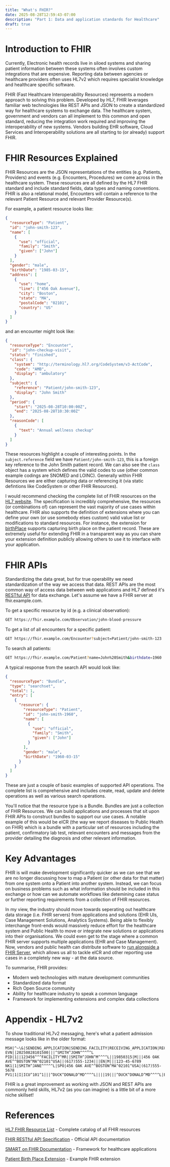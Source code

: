 ```yaml
---
title: "What's FHIR?"
date: 2025-08-28T12:59:43-07:00
description: "Part 1: Data and application standards for Healthcare"
draft: true
---
```


# Introduction to FHIR

Currently, Electronic health records live in siloed systems and sharing patient information between these systems often involves custom integrations that are expensive. Reporting data between agencies or healthcare providers often uses HL7v2 which requires specialist knowledge and healthcare specific software.

FHIR (Fast Healthcare Interoperability Resources) represents a modern approach to solving this problem. Developed by HL7, FHIR leverages familiar web technologies like REST APIs and JSON to create a standardized way for healthcare systems to exchange data. The healthcare system, government and vendors can all implement to this common and open standard, reducing the integration work required and improving the interoperability of new systems. Vendors building EHR software, Cloud Services and Interoperability solutions are all starting to (or already) support FHIR.

# FHIR Resources Explained

FHIR Resources are the JSON representations of the entities (e.g. Patients, Providers) and events (e.g. Encounters, Procedures) we come across in the healthcare system. These resources are all defined by the HL7 FHIR standard and include standard fields, data types and naming conventions. FHIR is also a relational model, Encounters will contain a reference to the relevant Patient Resource and relevant Provider Resource(s).

For example, a patient resource looks like:

```json
{
  "resourceType": "Patient",
  "id": "john-smith-123",
  "name": [
    {
      "use": "official",
      "family": "Smith",
      "given": ["John"]
    }
  ],
  "gender": "male",
  "birthDate": "1985-03-15",
  "address": [
    {
      "use": "home",
      "line": ["456 Oak Avenue"],
      "city": "Boston",
      "state": "MA",
      "postalCode": "02101",
      "country": "US"
    }
  ]
}
```

and an encounter might look like:

```json
{
  "resourceType": "Encounter",
  "id": "john-checkup-visit",
  "status": "finished",
  "class": {
    "system": "http://terminology.hl7.org/CodeSystem/v3-ActCode",
    "code": "AMB",
    "display": "ambulatory"
  },
  "subject": {
    "reference": "Patient/john-smith-123",
    "display": "John Smith"
  },
  "period": {
    "start": "2025-08-28T10:00:00Z",
    "end": "2025-08-28T10:30:00Z"
  },
  "reasonCode": [
    {
      "text": "Annual wellness checkup"
    }
  ]
}
```
These resources highlight a couple of interesting points. In the `subject.reference` field we have `Patient/john-smith-123`, this is a foreign key reference to the John Smith patient record. We can also see the `class` object has a system which defines the valid codes to use (other common example codings are SNOMED and LOINC). Generally within FHIR Resources we are either capturing data or referencing it (via static defintions like CodeSystem or other FHIR Resources).

I would recommend checking the complete list of FHIR resources on the [HL7 website](https://build.fhir.org/resourcelist.html). The specification is incredibly comprehensive, the resources (or combinations of) can represent the vast majority of use cases within healthcare. FHIR also supports the definition of extensions where you can define your own (or use somebody elses custom) valid value list or modifications to standard resources. For instance, the extension for [birthPlace](https://build.fhir.org/ig/HL7/fhir-extensions/StructureDefinition-patient-birthPlace.html) supports capturing birth place on the patient record. These are extremely useful for extending FHIR in a transparent way as you can share your extension definition publicly allowing others to use it to interface with your application.

# FHIR APIs

Standardizing the data great, but for true operability we need standardization of the way we access that data. REST APIs are the most common way of access data between web applications and HL7 defined it's [RESTful API](https://build.fhir.org/http.html) for data exchange. Let's assume we have a FHIR server at fhir.example.com.

To get a specific resource by id (e.g. a clinical observation):
```bash
GET https://fhir.example.com/Observation/john-blood-pressure
```

To get a list of all encounters for a specific patient:
```bash
GET https://fhir.example.com/Encounter?subject=Patient/john-smith-123
```

To search all patients:
```bash
GET https://fhir.example.com/Patient?name=John%20Smith&birthdate=1960
```

A typical response from the search API would look like:
```json
{
  "resourceType": "Bundle",
  "type": "searchset",
  "total": 1,
  "entry": [
    {
      "resource": {
        "resourceType": "Patient",
        "id": "john-smith-1960",
        "name": [
          {
            "use": "official",
            "family": "Smith",
            "given": ["John"]
          }
        ],
        "gender": "male",
        "birthDate": "1960-03-15"
      }
    }
  ]
}
```

These are just a couple of basic examples of supported API operations. The complete list is comprehensive and includes create, read, update and delete operations as well as various search operations. 

You'll notice that the resource type is a Bundle. Bundles are just a collection of FHIR Resources. We can build applications and processes that sit upon FHIR APIs to construct bundles to support our use cases. A notable example of this would be eICR (the way we report diseases to Public Health on FHIR) which is a bundle with a particular set of resources including the patient, confirmatory lab test, relevant encounters and messages from the provider detailing the diagnosis and other relevant information.


# Key Advantages

FHIR is will make development significantly quicker as we can see that we are no longer discussing how to map a Patient (or other data for that matter) from one system onto a Patient into another system. Instead, we can focus on business problems such as what information should be included in this exchange or how can we automate workflows like detemining case status or further reporting requirements from a collection of FHIR resources.

In my view, the industry should move towards seperating out healthcare data storage (i.e. FHIR servers) from applications and solutions (EHR UIs, Case Management Solutions, Analytics Systems). Being able to flexibly interchange front-ends would massively reduce effort for the healthcare system and Public Health to move or integrate new solutions or applications into their organisations. We could even get to the stage where a common FHIR server supports multiple applications (EHR and Case Management). Now, vendors and public health can distribute software to [run alongside a FHIR Server](https://docs.smarthealthit.org), which allows us all to tackle eICR and other reporting use cases in a completely new way - at the data source.

To summarise, FHIR provides:
* Modern web technologies with mature development communities
* Standardized data format
* Rich Open Source community
* Ability for healthcare industry to speak a common language
* Framework for implementing extensions and complex data collections

# Appendix - HL7v2

To show traditional HL7v2 messaging, here's what a patient admission message looks like in the older format:

```
MSH|^~\&|SENDING_APPLICATION|SENDING_FACILITY|RECEIVING_APPLICATION|RECEIVING_FACILITY|20250828101500||ADT^A01|12345|P|2.5
EVN||20250828101500|||^SMITH^JOHN^^^^^L
PID|1||123456^^^FACILITY^MR||SMITH^JOHN^M^^^^L||19850315|M|||456 OAK AVE^^BOSTON^MA^02101^USA||(617)555-1234|||EN|M|||123-45-6789
NK1|1|SMITH^JANE^^^^^L|SPO|456 OAK AVE^^BOSTON^MA^02101^USA|(617)555-5678
PV1|1|I|ICU^101^1|||^DUCK^DONALD^MD^^^^L||||19|||^DUCK^DONALD^MD^^^^L|EMR|||||||||||||||||||||20250828101500|20250828120000
```

FHIR is a great improvement as working with JSON and REST APIs are commonly held skills, HL7v2 (as you can imagine) is a little bit of a more niche skillset!

# References

[HL7 FHIR Resource List](https://build.fhir.org/resourcelist.html) - Complete catalog of all FHIR resources

[FHIR RESTful API Specification](https://build.fhir.org/http.html) - Official API documentation

[SMART on FHIR Documentation](https://docs.smarthealthit.org) - Framework for healthcare applications

[Patient Birth Place Extension](https://build.fhir.org/ig/HL7/fhir-extensions/StructureDefinition-patient-birthPlace.html) - Example FHIR extension







